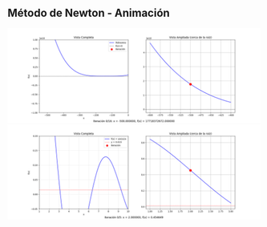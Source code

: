 ## Método de Newton - Animación

![Newton Method Animacion ejercicio #1](newton_raphson_mejoradoEjercicio1.gif)
![Newton Method Animacion ejercicio #3](newton_raphson_sin_x_mejoradoEjercicio3.gif)

